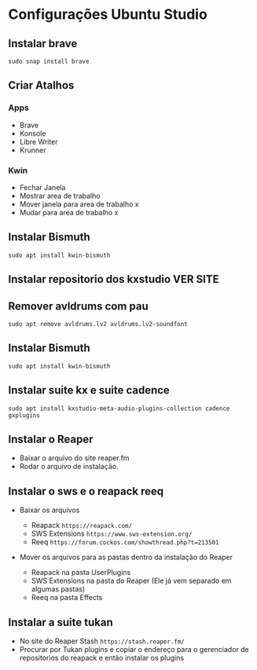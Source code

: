 # Configurações Ubuntu Studio

## Instalar brave

`sudo snap install brave`

## Criar Atalhos 

### Apps
- Brave
- Konsole
- Libre Writer
- Krunner

### Kwin
- Fechar Janela
- Mostrar area de trabalho
- Mover janela para area de trabalho x
- Mudar para area de trabalho x

## Instalar Bismuth

`sudo apt install kwin-bismuth`

## Instalar repositorio dos kxstudio VER SITE

## Remover avldrums com pau

`sudo apt remove avldrums.lv2 avldrums.lv2-soundfont`

## Instalar Bismuth

`sudo apt install kwin-bismuth`

## Instalar suite kx e suite cadence

`sudo apt install kxstudio-meta-audio-plugins-collection cadence gxplugins`

## Instalar o Reaper
- Baixar o arquivo do site reaper.fm
- Rodar o arquivo de instalação.

## Instalar o sws e o reapack reeq
- Baixar os arquivos 
  - Reapack `https://reapack.com/`
  - SWS Extensions `https://www.sws-extension.org/`
  - Reeq `https://forum.cockos.com/showthread.php?t=213501`
 

- Mover os arquivos para as pastas dentro da instalação do Reaper
  - Reapack na pasta UserPlugins
  - SWS Extensions na pasta do Reaper (Ele já vem separado em algumas pastas)
  - Reeq na pasta Effects
 
## Instalar a suite tukan
- No site do Reaper Stash `https://stash.reaper.fm/`
- Procurar por Tukan plugins e copiar o endereço para o gerenciador de repositorios do reapack e então instalar os plugins

